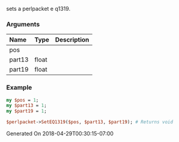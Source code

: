 sets a perlpacket e q1319.
### Arguments
**Name**|**Type**|**Description**
:---|:---|:---
pos||
part13|float|
part19|float|

### Example

```perl
my $pos = 1;
my $part13 = 1;
my $part19 = 1;

$perlpacket->SetEQ1319($pos, $part13, $part19); # Returns void
```


Generated On 2018-04-29T00:30:15-07:00